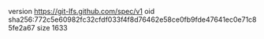 version https://git-lfs.github.com/spec/v1
oid sha256:772c5e60982fc32cfdf033f4f8d76462e58ce0fb9fde47641ec0e71c85fe2a67
size 1633
